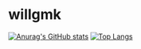 # willgmk
[![Anurag's GitHub stats](https://github-readme-stats.vercel.app/api?username=willgkm)](https://github.com/willgmk/github-readme-stats)
[![Top Langs](https://github-readme-stats.vercel.app/api/top-langs/?username=willgkm&layout=compact)](https://github.com/willgkm/github-readme-stats)
